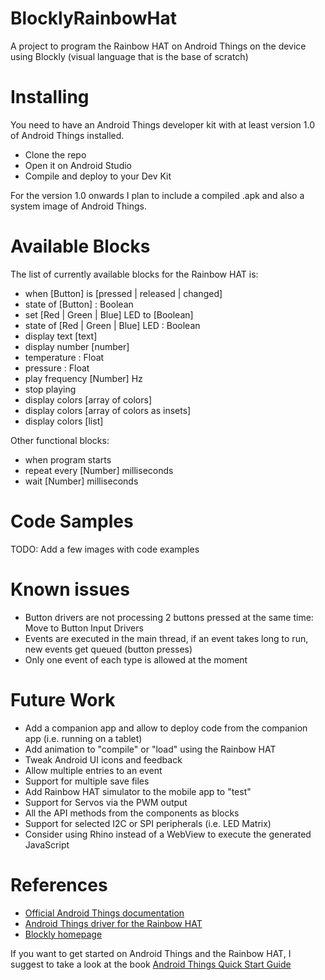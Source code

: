 # BlocklyRainbowHat

A project to program the Rainbow HAT on Android Things on the device using Blockly (visual language that is the base of scratch)

# Installing

You need to have an Android Things developer kit with at least version 1.0 of Android Things installed.
- Clone the repo
- Open it on Android Studio
- Compile and deploy to your Dev Kit

For the version 1.0 onwards I plan to include a compiled .apk and also a system image of Android Things.

# Available Blocks

The list of currently available blocks for the Rainbow HAT is:

- when [Button] is [pressed | released | changed]
- state of [Button] : Boolean
- set [Red | Green | Blue] LED to [Boolean]
- state of [Red | Green | Blue] LED : Boolean
- display text [text]
- display number [number]
- temperature : Float
- pressure : Float
- play frequency [Number] Hz
- stop playing 
- display colors [array of colors]
- display colors [array of colors as insets]
- display colors [list]

Other functional blocks:

- when program starts
- repeat every [Number] milliseconds
- wait [Number] milliseconds

# Code Samples

TODO: Add a few images with code examples

# Known issues
- Button drivers are not processing 2 buttons pressed at the same time: Move to Button Input Drivers
- Events are executed in the main thread, if an event takes long to run, new events get queued (button presses)
- Only one event of each type is allowed at the moment

# Future Work
- Add a companion app and allow to deploy code from the companion app (i.e. running on a tablet)
- Add animation to "compile" or "load" using the Rainbow HAT
- Tweak Android UI icons and feedback
- Allow multiple entries to an event
- Support for multiple save files
- Add Rainbow HAT simulator to the mobile app to "test"
- Support for Servos via the PWM output
- All the API methods from the components as blocks
- Support for selected I2C or SPI peripherals (i.e. LED Matrix)
- Consider using Rhino instead of a WebView to execute the generated JavaScript

# References
- [Official Android Things documentation](https://developer.android.com/things/)
- [Android Things driver for the Rainbow HAT](https://github.com/androidthings/contrib-drivers/tree/master/rainbowhat)
- [Blockly homepage](https://developers.google.com/blockly/)

If you want to get started on Android Things and the Rainbow HAT, I suggest to take a look at the book [Android Things Quick Start Guide](https://www.packtpub.com/hardware-and-creative/android-things-quick-start-guide)